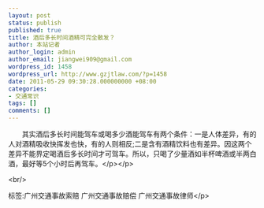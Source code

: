 ```yaml
---
layout: post
status: publish
published: true
title: 酒后多长时间酒精可完全散发？
author: 本站记者
author_login: admin
author_email: jiangwei909@gmail.com
wordpress_id: 1458
wordpress_url: http://www.gzjtlaw.com/?p=1458
date: 2011-05-29 09:30:28.000000000 +08:00
categories:
- 交通常识
tags: []
comments: []
---
```

<p><p>　　其实酒后多长时间能驾车或喝多少酒能驾车有两个条件：一是人体差异，有的人对酒精吸收快挥发也快，有的人则相反;二是含有酒精饮料也有差异。因这两个差异不能界定喝酒后多长时间才可驾车。所以，只喝了少量酒如半杯啤酒或半两白酒，最好等5个小时后再驾车。<&#47;p><&#47;p><br&#47;><p>标签:广州交通事故索赔 广州交通事故赔偿 广州交通事故律师<&#47;p>
